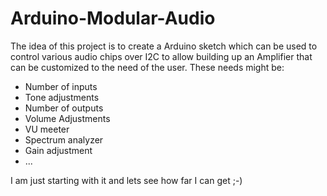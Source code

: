 # Arduino-Modular-Audio

The idea of this project is to create a Arduino sketch which can be used to control various audio chips over I2C to allow building up an Amplifier that can be customized to the need of the user. These needs might be:

- Number of inputs
- Tone adjustments
- Number of outputs
- Volume Adjustments
- VU meeter
- Spectrum analyzer
- Gain adjustment
- ...

I am just starting with it and lets see how far I can get ;-)
